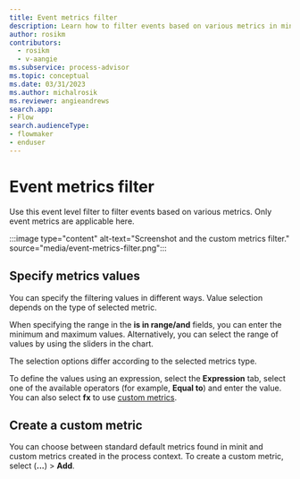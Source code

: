 ```yaml
---
title: Event metrics filter
description: Learn how to filter events based on various metrics in minit.
author: rosikm
contributors:
  - rosikm
  - v-aangie
ms.subservice: process-advisor
ms.topic: conceptual
ms.date: 03/31/2023
ms.author: michalrosik
ms.reviewer: angieandrews
search.app:
- Flow
search.audienceType:
- flowmaker
- enduser
---
```


# Event metrics filter

Use this event level filter to filter events based on various metrics. Only event metrics are applicable here.

:::image type="content" alt-text="Screenshot and the custom metrics filter." source="media/event-metrics-filter.png":::

## Specify metrics values

You can specify the filtering values in different ways. Value selection depends on the type of selected metric.

When specifying the range in the **is in range/and** fields, you can enter the minimum and maximum values. Alternatively, you can select the range of values by using the sliders in the chart.

The selection options differ according to the selected metrics type.

To define the values using an expression, select the **Expression** tab, select one of the available operators (for example, **Equal to**) and enter the value. You can also select **fx** to use [custom metrics](custom-metrics.md).

## Create a custom metric

You can choose between standard default metrics found in minit and custom metrics created in the process context. To create a custom metric, select (**...**) > **Add**.
